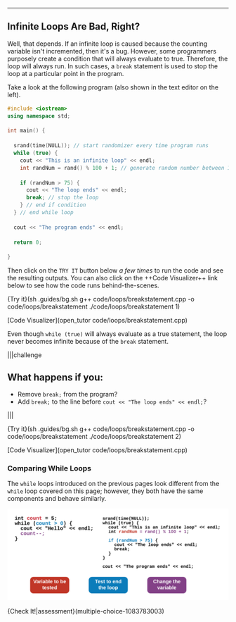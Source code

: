 ---

## Infinite Loops Are Bad, Right?
Well, that depends. If an infinite loop is caused because the counting variable isn't incremented, then it's a bug. However, some programmers purposely create a condition that will always evaluate to true. Therefore, the loop will always run. In such cases, a `break` statement is used to stop the loop at a particular point in the program.

Take a look at the following program (also shown in the text editor on the left).
```c++
#include <iostream>
using namespace std;

int main() {

  srand(time(NULL)); // start randomizer every time program runs
  while (true) {
    cout << "This is an infinite loop" << endl;
    int randNum = rand() % 100 + 1; // generate random number between 1 and 100
    
    if (randNum > 75) {
      cout << "The loop ends" << endl;
      break; // stop the loop
    } // end if condition
  } // end while loop
  
  cout << "The program ends" << endl;
  
  return 0;

}
```
Then click on the `TRY IT` button below *a few times* to run the code and see the resulting outputs. You can also click on the ++Code Visualizer++ link below to see how the code runs behind-the-scenes.

{Try it}(sh .guides/bg.sh g++ code/loops/breakstatement.cpp -o code/loops/breakstatement ./code/loops/breakstatement 1)

[Code Visualizer](open_tutor code/loops/breakstatement.cpp)

Even though `while (true)` will always evaluate as a true statement, the loop never becomes infinite because of the `break` statement.

|||challenge
## What happens if you:
* Remove `break;` from the program?
* Add `break;` to the line before `cout << "The loop ends" << endl;`?

|||

{Try it}(sh .guides/bg.sh g++ code/loops/breakstatement.cpp -o code/loops/breakstatement ./code/loops/breakstatement 2)

[Code Visualizer](open_tutor code/loops/breakstatement.cpp)

### Comparing While Loops
The `while` loops introduced on the previous pages look different from the `while` loop covered on this page; however, they both have the same components and behave similarly.

![.guides/img/WhileLoopComparison](.guides/img/WhileLoopComparison.png)

{Check It!|assessment}(multiple-choice-1083783003)

